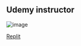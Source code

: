 ## Udemy instructor

![image](https://user-images.githubusercontent.com/76993204/117094840-8134b180-ad82-11eb-95e3-bbb575c90036.png)

[Replit](https://replit.com/@AdvaitJadhav28/Blackjack#main.py)
